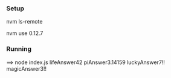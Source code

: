### Setup

nvm ls-remote

nvm use 0.12.7


### Running
==> node index.js
lifeAnswer42
piAnswer3.14159
luckyAnswer7!!
magicAnswer3!!
